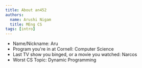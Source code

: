 ```yaml
---
title: About an452
authors:
  name: Arushi Nigam
  title: MEng CS
tags: [intro]
---
```


- Name/Nickname: Aru
- Program you're in at Cornell: Computer Science
- Last TV show you binged, or a movie you watched: Narcos
- Worst CS Topic: Dynamic Programming
